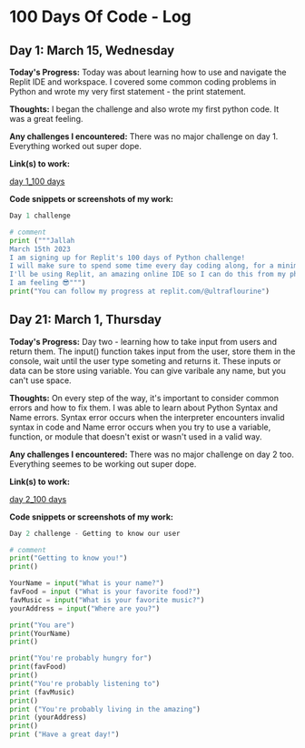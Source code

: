 # 100 Days Of Code - Log 

## Day 1: March 15, Wednesday

**Today's Progress:** Today was about learning how to use and navigate the Replit IDE and workspace. I covered some common coding problems in Python and wrote my very first statement - the print statement.

**Thoughts:**  I began the challenge and also wrote my first python code. It was a great feeling.  

**Any challenges I encountered:** There was no major challenge on day 1. Everything worked out super dope.  

**Link(s) to work:** 

[day 1_100 days](https://replit.com/@ultraflourine/day-1100-days?v=1)

**Code snippets or screenshots of my work:** 

```python
Day 1 challenge  

# comment
print ("""Jallah
March 15th 2023
I am signing up for Replit's 100 days of Python challenge!
I will make sure to spend some time every day coding along, for a minimum of 10 minutes a day.
I'll be using Replit, an amazing online IDE so I can do this from my phone wherever I happen to be. No excuses for not coding from the middle of a field!
I am feeling 😎""")
print("You can follow my progress at replit.com/@ultraflourine")

```

## Day 21: March 1, Thursday 

**Today's Progress:** Day two -  learning how to take input from users and return them. The input() function takes input from the user, store them in the console, wait until the user type someting and returns it. These inputs or data can be store using variable. You can give varibale any name, but you can't use space. 

**Thoughts:**  On every step of the way, it's important to consider common errors and how to fix them. I was able to learn about Python Syntax and Name errors. Syntax error occurs when the interpreter encounters invalid syntax in code and Name error occurs when you try to use a variable, function, or module that doesn't exist or wasn't used in a valid way.

**Any challenges I encountered:** There was no major challenge on day 2 too. Everything seemes to be working out super dope.

**Link(s) to work:** 

[day 2_100 days](https://replit.com/@ultraflourine/day-2100-days?v=1)

**Code snippets or screenshots of my work:** 

```python
Day 2 challenge - Getting to know our user

# comment
print("Getting to know you!")
print()

YourName = input("What is your name?")
favFood = input ("What is your favorite food?")
favMusic = input("What is your favorite music?")
yourAddress = input("Where are you?")

print("You are")
print(YourName)
print() 

print("You're probably hungry for")
print(favFood)
print()
print("You're probably listening to")
print (favMusic)
print()
print ("You're probably living in the amazing")
print (yourAddress)
print() 
print ("Have a great day!")

```